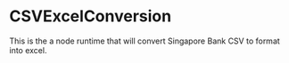# CSVExcelConversion

This is the a node runtime that will convert Singapore Bank CSV to format into excel. 